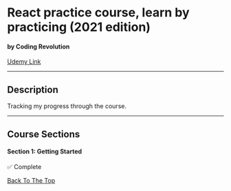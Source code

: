 # React practice course, learn by practicing (2021 edition)

#### by Coding Revolution

[Udemy Link](https://www.udemy.com/course/the-react-practice-course-learn-by-building-projects/)

---

## Description

Tracking my progress through the course.

---

## Course Sections

#### Section 1: Getting Started

✅ Complete

[Back To The Top](#react-practice-course-learn-by-practicing-2021-edition-)
